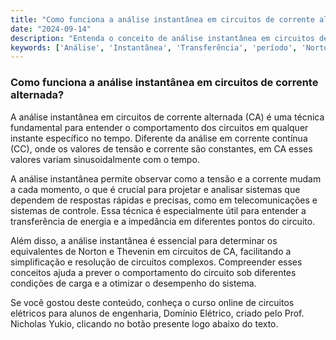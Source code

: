 ```yaml
---
title: "Como funciona a análise instantânea em circuitos de corrente alternada?"
date: "2024-09-14"
description: "Entenda o conceito de análise instantânea em circuitos de corrente alternada e sua importância na engenharia elétrica."
keywords: ['Análise', 'Instantânea', 'Transferência', 'período', 'Norton', 'Equivalente', 'Impedância']
---
```


### Como funciona a análise instantânea em circuitos de corrente alternada?

A análise instantânea em circuitos de corrente alternada (CA) é uma técnica fundamental para entender o comportamento dos circuitos em qualquer instante específico no tempo. Diferente da análise em corrente contínua (CC), onde os valores de tensão e corrente são constantes, em CA esses valores variam sinusoidalmente com o tempo. 

A análise instantânea permite observar como a tensão e a corrente mudam a cada momento, o que é crucial para projetar e analisar sistemas que dependem de respostas rápidas e precisas, como em telecomunicações e sistemas de controle. Essa técnica é especialmente útil para entender a transferência de energia e a impedância em diferentes pontos do circuito.

Além disso, a análise instantânea é essencial para determinar os equivalentes de Norton e Thevenin em circuitos de CA, facilitando a simplificação e resolução de circuitos complexos. Compreender esses conceitos ajuda a prever o comportamento do circuito sob diferentes condições de carga e a otimizar o desempenho do sistema.

Se você gostou deste conteúdo, conheça o curso online de circuitos elétricos para alunos de engenharia, Domínio Elétrico, criado pelo Prof. Nicholas Yukio, clicando no botão presente logo abaixo do texto.